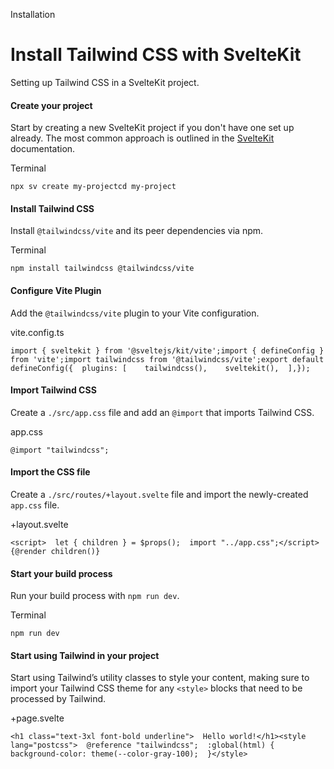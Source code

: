 Installation

# Install Tailwind CSS with SvelteKit

Setting up Tailwind CSS in a SvelteKit project.

#### Create your project

Start by creating a new SvelteKit project if you don't have one set up already. The most common approach is outlined in the [SvelteKit](https://svelte.dev/docs/kit/creating-a-project) documentation.

Terminal

```
npx sv create my-projectcd my-project
```

#### Install Tailwind CSS

Install `@tailwindcss/vite` and its peer dependencies via npm.

Terminal

```
npm install tailwindcss @tailwindcss/vite
```

#### Configure Vite Plugin

Add the `@tailwindcss/vite` plugin to your Vite configuration.

vite.config.ts

```
import { sveltekit } from '@sveltejs/kit/vite';import { defineConfig } from 'vite';import tailwindcss from '@tailwindcss/vite';export default defineConfig({  plugins: [    tailwindcss(),    sveltekit(),  ],});
```

#### Import Tailwind CSS

Create a `./src/app.css` file and add an `@import` that imports Tailwind CSS.

app.css

```
@import "tailwindcss";
```

#### Import the CSS file

Create a `./src/routes/+layout.svelte` file and import the newly-created `app.css` file.

+layout.svelte

```
<script>  let { children } = $props();  import "../app.css";</script>{@render children()}
```

#### Start your build process

Run your build process with `npm run dev`.

Terminal

```
npm run dev
```

#### Start using Tailwind in your project

Start using Tailwind’s utility classes to style your content, making sure to import your Tailwind CSS theme for any `<style>` blocks that need to be processed by Tailwind.

+page.svelte

```
<h1 class="text-3xl font-bold underline">  Hello world!</h1><style lang="postcss">  @reference "tailwindcss";  :global(html) {    background-color: theme(--color-gray-100);  }</style>
```
